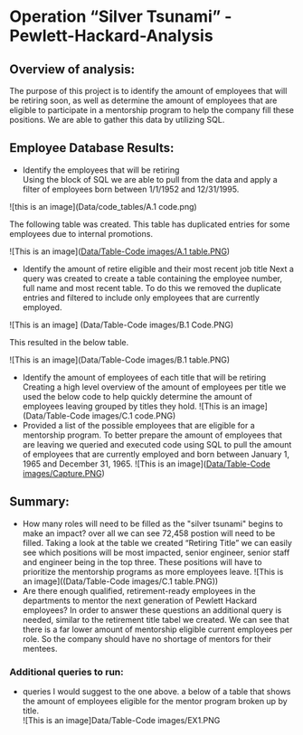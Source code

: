 # Operation “Silver Tsunami” - Pewlett-Hackard-Analysis

## Overview of analysis: 
The purpose of this project is to identify the amount of employees that will be retiring soon, as well as determine the amount of employees that are eligible to participate in a mentorship program to help the company fill these positions. We are able to gather this data by utilizing SQL. 

## Employee Database Results:
- Identify the employees that will be retiring  
Using the block of SQL we are able to pull from the data and apply a filter of employees born between 1/1/1952 and 12/31/1995. 

![this is an image](Data/code_tables/A.1 code.png)


The following table was created. This table has duplicated entries for some employees due to internal promotions. 

![This is an image]([Data/Table-Code images/A.1 table.PNG](https://github.com/CarmiS2/Pewlett-Hackard-Analysis/blob/main/Data/code_tables/A.1%20code.png))

- Identify the amount of retire eligible and their most recent job title 
Next a query was created to create a table containing the employee number, full name and most recent table. To do this we removed the duplicate entries and filtered to include only employees that are currently employed. 

![This is an image] (Data/Table-Code images/B.1 Code.PNG)

This resulted in the below table. 

![This is an image](Data/Table-Code images/B.1 table.PNG)

- Identify the amount of employees of each title that will be retiring 
Creating a high level overview of the amount of employees per title we used the below code to help quickly determine the amount of employees leaving grouped by titles they hold. 
![This is an image](Data/Table-Code images/C.1 code.PNG)
- Provided a list of the possible employees that are eligible for a mentorship program. 
To better prepare the amount of employees that are leaving we queried and executed code using SQL to pull the amount of employees that are currently employed and born between January 1, 1965 and December 31, 1965. 
![This is an image]([Data/Table-Code images/Capture.PNG](https://github.com/CarmiS2/Pewlett-Hackard-Analysis/blob/8d9fab7823d781dac09a2138137fadf17c8e2e56/Data/Table-Code%20images/Capture.PNG))


## Summary:
- How many roles will need to be filled as the "silver tsunami" begins to make an impact?
over all we can see 72,458 postion will need to be filled. Taking a look at the table we created “Retiring Title” we can easily see which positions will be most impacted, senior engineer, senior staff and engineer being in the top three. These positions will have to prioritize the mentorship programs as more employees leave.
![This is an image]((Data/Table-Code images/C.1 table.PNG))
- Are there enough qualified, retirement-ready employees in the departments to mentor the next generation of Pewlett Hackard employees?
In order to answer these questions an additional query is needed, similar to the retirement title tabel we created. We can see that there is a far lower amount of mentorship eligible current employees per role. So the company should have no shortage of mentors for their mentees. 
### Additional queries to run:
- queries I would suggest to the one above. a below of a table that shows the amount of employees eligible for the mentor program broken up by title.  
![This is an image]Data/Table-Code images/EX1.PNG
